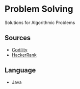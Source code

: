 # Problem Solving

Solutions for Algorithmic Problems

## Sources

- [Codility](https://app.codility.com/programmers/lessons)
- [HackerRank](https://www.hackerrank.com)

## Language

- Java
